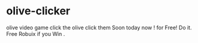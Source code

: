 # olive-clicker
olive video game click the olive click them Soon today now ! for Free! Do it. Free Robuix if you Win .
